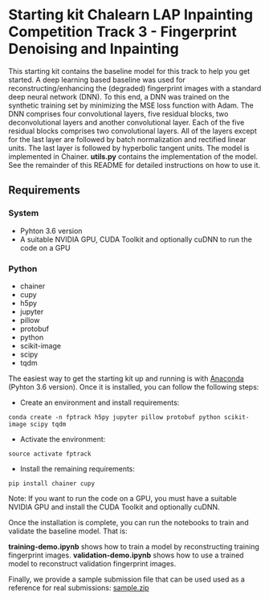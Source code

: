 # Starting kit Chalearn LAP Inpainting Competition Track 3 - Fingerprint Denoising and Inpainting

This starting kit contains the baseline model for this track to help you get started. A deep learning based baseline was used for reconstructing/enhancing the (degraded) fingerprint images with a standard deep neural network (DNN). To this end, a DNN was trained on the synthetic training set by minimizing the MSE loss function with Adam. The DNN comprises four convolutional layers, five residual blocks, two deconvolutional layers and another convolutional layer. Each of the five residual blocks comprises two convolutional layers. All of the layers except for the last layer are followed by batch normalization and rectified linear units. The last layer is followed by hyperbolic tangent units. The model is implemented in Chainer. **utils.py** contains the implementation of the model. See the remainder of this README for detailed instructions on how to use it.

## Requirements

### System
* Pyhton 3.6 version
* A suitable NVIDIA GPU, CUDA Toolkit and optionally cuDNN to run the code on a GPU

### Python
* chainer
* cupy
* h5py
* jupyter
* pillow
* protobuf
* python
* scikit-image
* scipy
* tqdm

The easiest way to get the starting kit up and running is with [Anaconda](https://anaconda.org/) (Pyhton 3.6 version). Once it is installed, you can follow the following steps:

- Create an environment and install requirements:

```
conda create -n fptrack h5py jupyter pillow protobuf python scikit-image scipy tqdm
```

- Activate the environment:

```
source activate fptrack
```

- Install the remaining requirements:

```
pip install chainer cupy
```

Note: If you want to run the code on a GPU, you must have a suitable NVIDIA GPU and install the CUDA Toolkit and optionally cuDNN.

Once the installation is complete, you can run the notebooks to train and validate the baseline model. That is:

**training-demo.ipynb** shows how to train a model by reconstructing training fingerprint images.
**validation-demo.ipynb** shows how to use a trained model to reconstruct validation fingerprint images.

Finally, we provide a sample submission file that can be used used as a reference for real submissions: [sample.zip](https://drive.google.com/file/d/1UmP30LA0JH2F5Wl8hqfkcaLX2WtG7n-W/view?usp=sharing)
